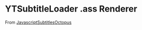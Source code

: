 # YTSubtitleLoader .ass Renderer
From [JavascriptSubtitlesOctopus](https://github.com/Dador/JavascriptSubtitlesOctopus)
